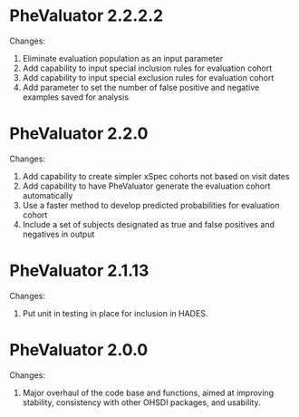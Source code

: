 PheValuator 2.2.2.2
=================

Changes:

1. Eliminate evaluation population as an input parameter
2. Add capability to input special inclusion rules for evaluation cohort
3. Add capability to input special exclusion rules for evaluation cohort
4. Add parameter to set the number of false positive and negative examples saved for analysis



PheValuator 2.2.0
=================

Changes:

1. Add capability to create simpler xSpec cohorts not based on visit dates
2. Add capability to have PheValuator generate the evaluation cohort automatically
3. Use a faster method to develop predicted probabilities for evaluation cohort
4. Include a set of subjects designated as true and false positives and negatives in output

PheValuator 2.1.13
=================

Changes:

1. Put unit in testing in place for inclusion in HADES.

PheValuator 2.0.0
=================

Changes:

1. Major overhaul of the code base and functions, aimed at improving stability, consistency with other OHSDI packages, and usability.
